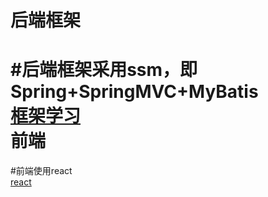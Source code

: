 后端框架
=======
#后端框架采用ssm，即Spring+SpringMVC+MyBatis  
[框架学习](https://www.cnblogs.com/zyw-205520/p/4771253.html)  
前端  
=======
#前端使用react  
[react](https://react.docschina.org/)
